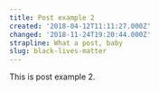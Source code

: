```yaml
---
title: Post example 2
created: '2018-04-12T11:11:27.000Z'
changed: '2018-11-24T19:20:44.000Z'
strapline: What a post, baby
slug: black-lives-matter
---
```


This is post example 2.